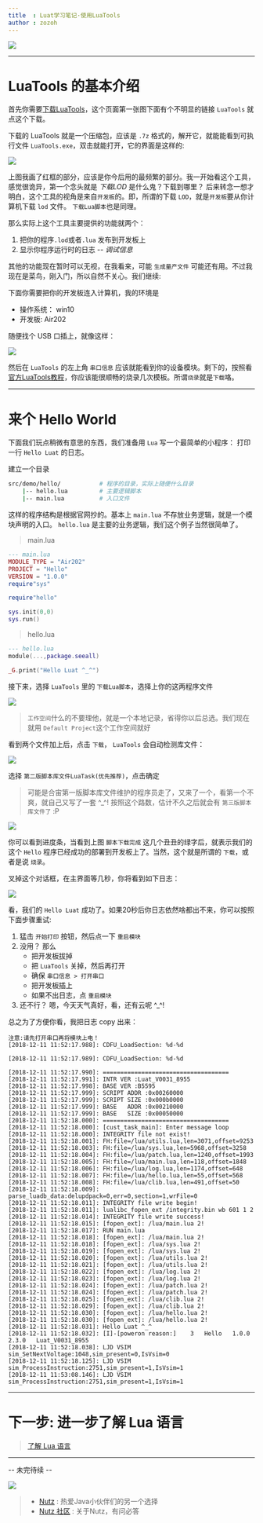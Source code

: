 ```yaml
---
title  : Luat学习笔记·使用LuaTools
author : zozoh
---
```


![](https://camo.githubusercontent.com/7412fb079238ab099b41d729ab3a2ba52d54dd1d/687474703a2f2f7777772e6f70656e6c7561742e636f6d2f696d672f66617669636f6e2e706e67)


-----------------------------------------
# LuaTools 的基本介绍

首先你需要[下载LuaTools](http://wiki.openluat.com/doc/tools/)，这个页面第一张图下面有个不明显的链接 `LuaTools` 就点这个下载。

下载的 LuaTools 就是一个压缩包，应该是 `.7z` 格式的，解开它，就能能看到可执行文件 `LuaTools.exe`，双击就能打开，它的界面是这样的:

![](luatools_s0.png)

上图我画了红框的部分，应该是你今后用的最频繁的部分。我一开始看这个工具，感觉很诡异，第一个念头就是 *下载LOD* 是什么鬼？下载到哪里？ 后来转念一想才明白，这个工具的视角是来自`开发板`的。即，所谓的下载 `LOD`，就是`开发板`要从你计算机下载 `lod` 文件。 `下载Lua脚本`也是同理。

那么实际上这个工具主要提供的功能就两个：

1. 把你的程序`.lod`或者`.lua` 发布到开发板上
2. 显示你程序运行时的日志 -- *调试信息*

其他的功能现在暂时可以无视，在我看来，可能 `生成量产文件` 可能还有用。不过我现在是菜鸟，刚入门，所以自然不关心。我们继续: 

下面你需要把你的开发板连入计算机，我的环境是

- 操作系统： win10
- 开发板: Air202

随便找个 USB 口插上，就像这样：

![](air202.jpg)

然后在 `LuaTools` 的左上角 `串口信息` 应该就能看到你的设备模块。剩下的，按照看[官方LuaTools教程](http://ask.openluat.com/article/4)，你应该能很顺畅的烧录几次模板。所谓`烧录`就是`下载`咯。


-----------------------------------------
# 来个 Hello World

下面我们玩点稍微有意思的东西，我们准备用 `Lua` 写一个最简单的小程序： 打印一行 `Hello Luat` 的日志。

建立一个目录 

```bash
src/demo/hello/           # 程序的目录，实际上随便什么目录
    |-- hello.lua         # 主要逻辑脚本
    |-- main.lua          # 入口文件
```

这样的程序结构是根据官网抄的。基本上 `main.lua` 不存放业务逻辑，就是一个模块声明的入口。 
`hello.lua` 是主要的业务逻辑，我们这个例子当然很简单了。

> main.lua

```lua
--- main.lua
MODULE_TYPE = "Air202"
PROJECT = "Hello"
VERSION = "1.0.0"
require"sys"

require"hello"

sys.init(0,0)
sys.run()
```

> hello.lua

```lua
--- hello.lua
module(...,package.seeall)

_G.print("Hello Luat ^_^")
```

接下来，选择 `LuaTools` 里的 `下载Lua脚本`，选择上你的这两程序文件

![](luatools_s1.png)

> `工作空间`什么的不要理他，就是一个本地记录，省得你以后总选。我们现在就用 `Default Project`这个工作空间就好

看到两个文件加上后，点击 `下载`， `LuaTools` 会自动检测库文件：

![](luatools_s2.png)

选择 `第二版脚本库文件LuaTask(优先推荐)`，点击确定

> 可能是合宙第一版脚本库文件维护的程序员走了，又来了一个，看第一个不爽，就自己又写了一套 ^_^!
> 按照这个路数，估计不久之后就会有 `第三版脚本库文件了` :P

![](luatools_s3.png)

你可以看到进度条，当看到上图 `脚本下载完成` 这几个丑丑的绿字后，就表示我们的这个 `Hello` 程序已经成功的部署到开发板上了。当然，这个就是所谓的 `下载`，或者是说 `烧录`。

叉掉这个对话框，在主界面等几秒，你将看到如下日志：

![](luatools_s4.png)

看，我们的 `Hello Luat` 成功了。如果20秒后你日志依然啥都出不来，你可以按照下面步骤重试:

1. 猛击 `开始打印` 按钮，然后点一下 `重启模块`
2. 没用？ 那么
    - 把开发板拔掉
    - 把 `LuaTools` 关掉，然后再打开
    - 确保 `串口信息 > 打开串口`
    - 把开发板插上
    - 如果不出日志，点 `重启模块`
3. 还不行？ 嗯，今天天气真好，看，还有云呢 ^_^!


总之为了方便你看，我把日志 copy 出来：

```
注意:请先打开串口再将模块上电！
[2018-12-11 11:52:17.988]: CDFU_LoadSection: %d-%d

[2018-12-11 11:52:17.989]: CDFU_LoadSection: %d-%d

[2018-12-11 11:52:17.990]: ====================================
[2018-12-11 11:52:17.991]: INTR VER :Luat_V0031_8955
[2018-12-11 11:52:17.998]: BASE VER :B5595
[2018-12-11 11:52:17.999]: SCRIPT ADDR :0x00260000
[2018-12-11 11:52:17.999]: SCRIPT SIZE :0x000b0000
[2018-12-11 11:52:17.999]: BASE   ADDR :0x00210000
[2018-12-11 11:52:17.999]: BASE   SIZE :0x00050000
[2018-12-11 11:52:18.000]: ====================================
[2018-12-11 11:52:18.000]: [cust_task_main]: Enter message loop
[2018-12-11 11:52:18.000]: INTEGRITY file not exist!
[2018-12-11 11:52:18.001]: FH:file=/lua/utils.lua,len=3071,offset=9253
[2018-12-11 11:52:18.003]: FH:file=/lua/sys.lua,len=5968,offset=3258
[2018-12-11 11:52:18.004]: FH:file=/lua/patch.lua,len=1240,offset=1993
[2018-12-11 11:52:18.005]: FH:file=/lua/main.lua,len=118,offset=1848
[2018-12-11 11:52:18.006]: FH:file=/lua/log.lua,len=1174,offset=648
[2018-12-11 11:52:18.007]: FH:file=/lua/hello.lua,len=55,offset=568
[2018-12-11 11:52:18.008]: FH:file=/lua/clib.lua,len=491,offset=50
[2018-12-11 11:52:18.009]: parse_luadb_data:delupdpack=0,err=0,section=1,wrFile=0
[2018-12-11 11:52:18.011]: INTEGRITY file write begin!
[2018-12-11 11:52:18.011]: lualibc_fopen_ext /integrity.bin wb 601 1 2
[2018-12-11 11:52:18.014]: INTEGRITY file write success!
[2018-12-11 11:52:18.015]: [fopen_ext]: /lua/main.lua 2!
[2018-12-11 11:52:18.017]: RUN main.lua
[2018-12-11 11:52:18.018]: [fopen_ext]: /lua/main.lua 2!
[2018-12-11 11:52:18.018]: [fopen_ext]: /lua/sys.lua 2!
[2018-12-11 11:52:18.019]: [fopen_ext]: /lua/sys.lua 2!
[2018-12-11 11:52:18.020]: [fopen_ext]: /lua/utils.lua 2!
[2018-12-11 11:52:18.021]: [fopen_ext]: /lua/utils.lua 2!
[2018-12-11 11:52:18.022]: [fopen_ext]: /lua/log.lua 2!
[2018-12-11 11:52:18.023]: [fopen_ext]: /lua/log.lua 2!
[2018-12-11 11:52:18.024]: [fopen_ext]: /lua/patch.lua 2!
[2018-12-11 11:52:18.024]: [fopen_ext]: /lua/patch.lua 2!
[2018-12-11 11:52:18.025]: [fopen_ext]: /lua/clib.lua 2!
[2018-12-11 11:52:18.029]: [fopen_ext]: /lua/clib.lua 2!
[2018-12-11 11:52:18.030]: [fopen_ext]: /lua/hello.lua 2!
[2018-12-11 11:52:18.030]: [fopen_ext]: /lua/hello.lua 2!
[2018-12-11 11:52:18.031]: Hello Luat ^_^
[2018-12-11 11:52:18.032]: [I]-[poweron reason:]	3	Hello	1.0.0	2.3.0	Luat_V0031_8955
[2018-12-11 11:52:18.038]: LJD VSIM sim_SetNextVoltage:1048,sim_present=0,IsVsim=0
[2018-12-11 11:52:18.125]: LJD VSIM sim_ProcessInstruction:2751,sim_present=1,IsVsim=1
[2018-12-11 11:53:08.146]: LJD VSIM sim_ProcessInstruction:2751,sim_present=1,IsVsim=1
```

-----------------------------------------
# 下一步: 进一步了解 Lua 语言

> [了解 Lua 语言](s02_lua.md)

-----------------------------------------

-- 未完待续 --

[![](https://nutzam.com/core/logo.png)](http://nutzam.com)

> - [Nutz](https://nutzam.com) : 热爱Java小伙伴们的另一个选择
> - [Nutz 社区](https://nutz.cn) : 关于Nutz，有问必答


